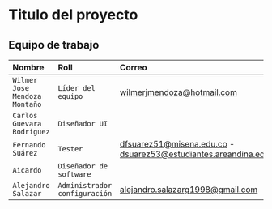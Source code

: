 # Titulo del proyecto

## Equipo de trabajo

| Nombre                        | Roll                          | Correo                           |
| :---------------------------- | :---------------------------- | :------------------------------- |
| `Wilmer Jose Mendoza Montaño` | `Líder del equipo`            | wilmerjmendoza@hotmail.com       |
| `Carlos Guevara Rodriguez `   | `Diseñador UI`                |                                  |
| `Fernando Suárez`             | `Tester`                      | dfsuarez51@misena.edu.co - dsuarez53@estudiantes.areandina.edu.co                               |
| `Aicardo`                     | `Diseñador de software`       |                                  |
| `Alejandro Salazar`           | `Administrador configuración` | alejandro.salazarg1998@gmail.com |

